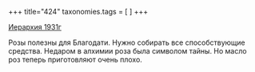 +++
title="424"
taxonomies.tags = [
]
+++


[Иерархия 1931г](/agni/1931)




Розы полезны для Благодати. Нужно собирать все способствующие средства. Недаром в алхимии роза была символом тайны. Но масло роз теперь приготовляют очень плохо.   


